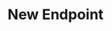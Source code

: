 ---
title: New Endpoint
excerpt: This is your first endpoint! Edit this page to start documenting your API.
api:
  file: testrewwf.json
  operationId: get_new-endpoint
hidden: false
---